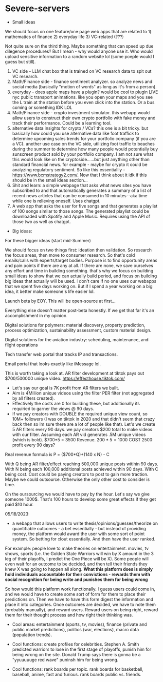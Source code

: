 # Severe-servers

- Small ideas

We should focus on one feature/one page web apps that are related to 1) mathematics of finance 2) everyday life 3) VC-related (???)

Not quite sure on the third thing. Maybe something that can speed up due dilegence procedures? But I mean - why would anyone use it. Who would upload sensitive information to a random website lol (some poeple would I guess but still).


1) VC side - LLM chat box that is trained on VC research data to spit out VC research.
2) Math/Finance side - finance sentiment analyzer. so analyze news and social media (basically "motion of words" as long as it's from a person).
3) everyday - does apple maps have a plugin? would be cool to plugin LIVE nyc public transport animations. like you open your maps and you see the L train at the station before you even click into the station. Or a bus coming or something IDK LOL
4) Math/Finance side - crypto investment simulator. this webapp would allow users to construct their own crypto portfolio with fake money and track their performance. Could be a learning tool.
5) alternative data insights for crypto / VCs? this one is a bit tricky. but basically how could you use alternative data like foot traffick to determine upcoming sales trends for your portfolio company (if you are a VC). another use case on the VC side, utilizing foot traffic to beaches during the summer to determine how many people would potentially buy sunscreen product sold by your portfolio company. I am not sure what this would look like on the cryptoside......but just anything other than standard financial news. for example - maybe for crypto it could be analyzing regulatory sentiment. So like this essentiallly - https://www.bcmstrategy2.com/. Now that I think about it idk if this should be in the small ideas section...
6) Shit and learn: a simple webpage that asks what news sites you have subscribed to and that automatically generates a summary of a list of recent news articles that can be consumed in 10 minutes--aka time while one is relieving oneself. Uses chatgpt.
7) A web app that asks the user for five songs and that generates a playlist of 100 songs similar to those songs. The generated playlist could be downloaded with Spotify and Apple Music. Requires using the API of those two as well as chatgpt.

- Big ideas: 

For these bigger ideas (start mid-Summer)

We should focus on two things first: ideation then validation. So research the focus areas, then move to consumer research. So that's cold emails/calls with experts/target bodies. Purpose is to find opportunity areas and pain points if there are any at all. If there are none, we save ourselves any effort and time in building something. that's why we focus on building small ideas to show that we can actually build period, and focus on building big ideas that actually will be used. I don't care if no one uses our webapps that we spent five days working on. But if I spend a year working on a big idea, it better make someone's life easier lol.

Launch beta by EOY. This will be open-source at first...

Everything else doesn't matter post-beta honestly. If we get that far it's an accomplishment in my opinion.



Digital solutions for polymers: material discovery, property prediction, process optimization, sustainability assessment, custom material design.

Digital solutions for the aviation industry: scheduling, maintenance, and flight operations

Tech transfer web portal that tracks IP and transactions.

Email portal that looks exactly like iMessage lol.

This is worth taking a look at. AR filter development at tiktok pays out $700/500000 unique video. https://effecthouse.tiktok.com/
- Let's say our goal is 7K profit from AR filters we built.
- Aim is 4Million unique videos using the filter PER filter (not aggregated by all filters created).
- Effectively the costs are 0 for building these, but additionally its requiried to garner the views @ 90 days.
- If we pay creators with DOUBLE the required unique view count, so 10M+ followers (I was on tiktok in 2020 and that didn't seem that crazy back then so Im sure there are a lot of people like that). Let's we create 5 AR filters every 90 days. we pay creators $200 total to make videos with our filter.
Assuming each AR vid generates .5M unique videos (which is bold).
$700*5 = 3500 Revenue.
$200*5 = 1000$ COST
2500 profit every 90 days?

Real revenue formula is P = ($700*Q)+(140 x N) - C

With Q being AR filter/effect reaching 500,000 unique posts witihin 90 days.
With N being each 100,000 additional posts achieved within 90 days.
With C being cost. Cost could be paying creators to post to gain more traction. Maybe we could outsource. Otherwise the only other cost to consider is time.

On the oursourcing we would have to pay by the hour. Let's say we give someone 1000$. That's 100 hours to develop some great effects if they get paid $10 hour. 


05/18/2023:

- a webapp that allows users to write thesis/opinions/guesses/theorize on quantifiable outcomes - a bet essentially - but instead of providing money, the platform would award the user with some sort of point system. So betting for clout essentially. And then have the user ranked.


For example: people love to make theories on entertainment. movies, tv shows, sports (i.e. the Golden State Warriors will win by X amount in the 3 leg of their playoffs, I predict the One Piece will be X). Some people will even wait for an outcome to be decided, and then tell their friends they knew X was going to happen all along. **What this platform does is simply hold individuals accountable for their convictions - rewards them with social recognition for being write and punishes them for being wrong**

So how would this platform work functionally. I guess users could come in, and we would have to create some sort of form for them to place their predictions on. Then we have to have this form digest the information and place it into categories. Once outcomes are decided, we have to note them (probably manually), and reward users. Reward users on being right, reward them for their thought process and how right their thinking was.

- Cool areas: entertainment (sports, tv, movies), finance (private and public market predictions), politics (war, elections), macro data (population trends).

- Cool functions: create profiles for celebrities. Stephen A. Smith predicted warriors to lose in the first stage of playoffs, punish him for being wrong on the site. Donald Trump says there is gonna be a "yyuuuuuge red wave" puninsh him for being wrong.
- Cool functions: rank boards per topic. rank boards for basketball, baseball, anime, fast and furious. rank boards public vs. friends.
